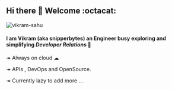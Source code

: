 ## Hi there 👋 Welcome :octacat:

![vikram-sahu](https://i.imgur.com/tAXr8nC.jpg)

 #### I am **Vikram** (aka snipperbytes) an Engineer busy exploring and simplifying _Developer Relations_ 🌱 
 
  ↠ Always on cloud ☁
  
  ↠ APIs , DevOps and OpenSource.
  
  ↠ Currently lazy to add more ... 

<!--
**snipperbytes/snipperbytes** is a ✨ _special_ ✨ repository because its `README.md` (this file) appears on your GitHub profile.

Here are some ideas to get you started:

- 🔭 I’m currently working on ...
- 🌱 I’m currently learning ...
- 👯 I’m looking to collaborate on ...
- 🤔 I’m looking for help with ...
- 💬 Ask me about ...
- 📫 How to reach me: ...
- 😄 Pronouns: ...
- ⚡ Fun fact: ...
-->
